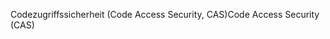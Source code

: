 <span data-ttu-id="2169f-101">Codezugriffssicherheit (Code Access Security, CAS)</span><span class="sxs-lookup"><span data-stu-id="2169f-101">Code Access Security (CAS)</span></span>